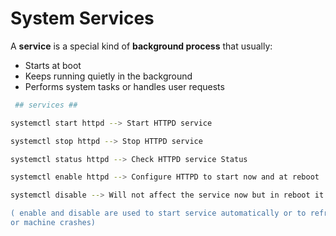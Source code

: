 # System Services

A **service** is a special kind of **background process** that usually:

- Starts at boot
- Keeps running quietly in the background
- Performs system tasks or handles user requests

```bash
 ## services ##

systemctl start httpd --> Start HTTPD service

systemctl stop httpd --> Stop HTTPD service 

systemctl status httpd --> Check HTTPD service Status

systemctl enable httpd --> Configure HTTPD to start now and at reboot 

systemctl disable --> Will not affect the service now but in reboot it 'll be inactive 

( enable and disable are used to start service automatically or to refresh if application
or machine crashes) 

```